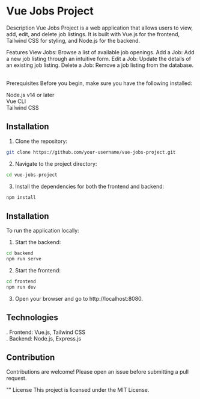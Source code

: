 # Vue Jobs Project
Description
Vue Jobs Project is a web application that allows users to view, add, edit, and delete job listings. It is built with Vue.js for the frontend, Tailwind CSS for styling, and Node.js for the backend.

Features
View Jobs: Browse a list of available job openings.
Add a Job: Add a new job listing through an intuitive form.
Edit a Job: Update the details of an existing job listing.
Delete a Job: Remove a job listing from the database.

<br/>
Prerequisites
Before you begin, make sure you have the following installed:

Node.js v14 or later <br/>
Vue CLI <br/>
Tailwind CSS

## Installation

1. Clone the repository:
```sh
git clone https://github.com/your-username/vue-jobs-project.git
```
2. Navigate to the project directory:
```sh
cd vue-jobs-project
```
3. Install the dependencies for both the frontend and backend:

```sh
npm install
```
## Installation

To run the application locally:
1. Start the backend:

```sh
cd backend
npm run serve
```
2. Start the frontend:

```sh
cd frontend
npm run dev
```

3. Open your browser and go to http://localhost:8080.

## Technologies

. Frontend: Vue.js, Tailwind CSS <br/>
. Backend: Node.js, Express.js

## Contribution
Contributions are welcome! Please open an issue before submitting a pull request.

"" License
This project is licensed under the MIT License.


